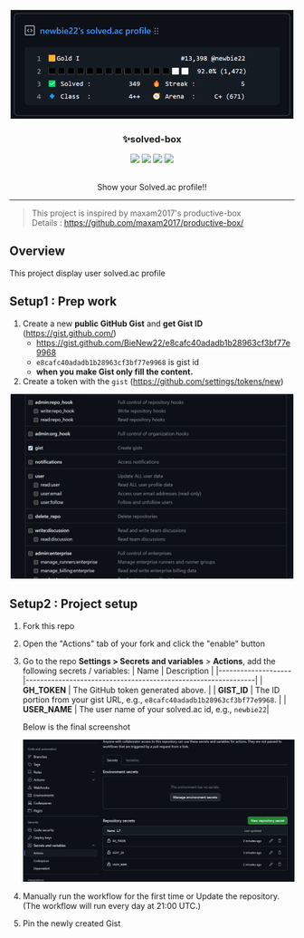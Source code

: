<p align="center">
    <img src="https://raw.githubusercontent.com/BieNew22/Solved-Box/refs/heads/main/img/img0.png" alt="screenshot" 
    width="500">
  <h3 align="center">✨solved-box</h3>
</p>

<p align="center">
   <img src="https://img.shields.io/badge/language-python-blue?style"/>
   <img src="https://img.shields.io/github/license/BieNew22/Solved-Box"/>
   <img src="https://img.shields.io/github/stars/BieNew22/Solved-Box"/>
   <img src="https://img.shields.io/github/forks/BieNew22/Solved-Box"/>
</p>
<p align="center">
   <br/>
   Show your Solved.ac profile!!
   <br/>
</p>

---

> This project is inspired by maxam2017's productive-box<br/>
> Details : https://github.com/maxam2017/productive-box/

## Overview

This project display user solved.ac profile

## Setup1 : Prep work

1. Create a new **public GitHub Gist** and **get Gist ID** (https://gist.github.com/)
    * https://gist.github.com/BieNew22/e8cafc40adadb1b28963cf3bf77e9968
    * `e8cafc40adadb1b28963cf3bf77e9968` is gist id
    * **when you make Gist only fill the content.**
2. Create a token with the `gist` (https://github.com/settings/tokens/new)
<p align="center">
   <img src="https://raw.githubusercontent.com/BieNew22/Solved-Box/refs/heads/main/img/img1.png" width="500"/>
</p>


## Setup2 : Project setup

1. Fork this repo
2. Open the "Actions" tab of your fork and click the "enable" button
3. Go to the repo **Settings > Secrets and variables** > **Actions**,
   add the following secrets / variables:
   | Name | Description |
   |--------------------|---------------------------------------------------------------|
   | **GH_TOKEN** | The GitHub token generated above. |
   | **GIST_ID** | The ID portion from your gist URL, e.g., `e8cafc40adadb1b28963cf3bf77e9968`. |
   | **USER_NAME** | The user name of your solved.ac id, e.g., `newbie22`|

   Below is the final screenshot
   <p align="center">
    <img src="https://raw.githubusercontent.com/BieNew22/Solved-Box/refs/heads/main/img/img2.png"  width="500"/>
   </p>
4. Manually run the workflow for the first time or Update the repository. (The workflow will run every day at 21:00 UTC.)
5. Pin the newly created Gist
